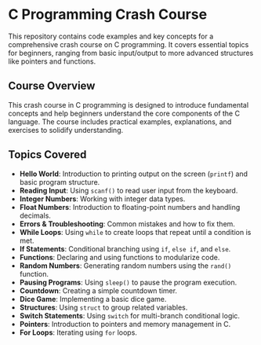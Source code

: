 
# C Programming Crash Course

This repository contains code examples and key concepts for a comprehensive crash course on C programming. It covers essential topics for beginners, ranging from basic input/output to more advanced structures like pointers and functions.

## Course Overview

This crash course in C programming is designed to introduce fundamental concepts and help beginners understand the core components of the C language. The course includes practical examples, explanations, and exercises to solidify understanding.

## Topics Covered

- **Hello World**: Introduction to printing output on the screen (`printf`) and basic program structure.  
- **Reading Input**: Using `scanf()` to read user input from the keyboard.  
- **Integer Numbers**: Working with integer data types.  
- **Float Numbers**: Introduction to floating-point numbers and handling decimals.  
- **Errors & Troubleshooting**: Common mistakes and how to fix them.  
- **While Loops**: Using `while` to create loops that repeat until a condition is met.  
- **If Statements**: Conditional branching using `if`, `else if`, and `else`.  
- **Functions**: Declaring and using functions to modularize code.  
- **Random Numbers**: Generating random numbers using the `rand()` function.  
- **Pausing Programs**: Using `sleep()` to pause the program execution.  
- **Countdown**: Creating a simple countdown timer.  
- **Dice Game**: Implementing a basic dice game.  
- **Structures**: Using `struct` to group related variables.  
- **Switch Statements**: Using `switch` for multi-branch conditional logic.  
- **Pointers**: Introduction to pointers and memory management in C.  
- **For Loops**: Iterating using `for` loops.

